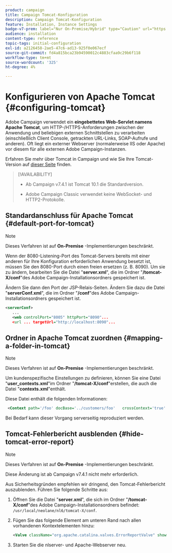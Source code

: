 ```yaml
---
product: campaign
title: Campaign Tomcat-Konfiguration
description: Campaign Tomcat-Konfiguration
feature: Installation, Instance Settings
badge-v7-prem: label="Nur On-Premise/Hybrid" type="Caution" url="https://experienceleague.adobe.com/docs/campaign-classic/using/installing-campaign-classic/architecture-and-hosting-models/hosting-models-lp/hosting-models.html?lang=de" tooltip="Gilt nur für Hybrid- und On-Premise-Bereitstellungen"
audience: installation
content-type: reference
topic-tags: initial-configuration
exl-id: a2126458-2ae5-47c6-ad13-925f0e067ecf
source-git-commit: fd4a815bca23b94590012c4883cfaa9c29b6f118
workflow-type: tm+mt
source-wordcount: '325'
ht-degree: 4%

---
```


# Konfigurieren von Apache Tomcat {#configuring-tomcat}

Adobe Campaign verwendet ein **eingebettetes Web-Servlet namens Apache Tomcat**, um HTTP-/HTTPS-Anforderungen zwischen der Anwendung und beliebigen externen Schnittstellen zu verarbeiten (einschließlich Client Console, getrackten URL-Links, SOAP-Aufrufe und anderen). Oft liegt ein externer Webserver (normalerweise IIS oder Apache) vor diesem für alle externen Adobe Campaign-Instanzen.

Erfahren Sie mehr über Tomcat in Campaign und wie Sie Ihre Tomcat-Version auf [dieser Seite](../../production/using/locate-tomcat-version.md) finden.

>[!AVAILABILITY]
>
>
>* Ab Campaign v7.4.1 ist Tomcat 10.1 die Standardversion.
>
>* Adobe Campaign Classic verwendet keine WebSocket- und HTTP2-Protokolle.
>



## Standardanschluss für Apache Tomcat {#default-port-for-tomcat}


>[!NOTE]
>
>Dieses Verfahren ist auf **On-Premise** -Implementierungen beschränkt.
>

Wenn der 8080-Listening-Port des Tomcat-Servers bereits mit einer anderen für Ihre Konfiguration erforderlichen Anwendung besetzt ist, müssen Sie den 8080-Port durch einen freien ersetzen (z. B. 8090). Um sie zu ändern, bearbeiten Sie die Datei &quot;**server.xml**&quot;, die im Ordner &quot;**/tomcat-X/conf**&quot;des Adobe Campaign-Installationsordners gespeichert ist.

Ändern Sie dann den Port der JSP-Relais-Seiten. Ändern Sie dazu die Datei &quot;**serverConf.xml**&quot;, die im Ordner &quot;**/conf**&quot;des Adobe Campaign-Installationsordners gespeichert ist.

```xml
<serverConf>
   ...
   <web controlPort="8005" httpPort="8090"...
   <url ... targetUrl="http://localhost:8090"...
```

## Ordner in Apache Tomcat zuordnen {#mapping-a-folder-in-tomcat}


>[!NOTE]
>
>Dieses Verfahren ist auf **On-Premise** -Implementierungen beschränkt.
>

Um kundenspezifische Einstellungen zu definieren, können Sie eine Datei &quot;**user_contexts.xml**&quot;im Ordner &quot;**/tomcat-X/conf**&quot;erstellen, die auch die Datei &quot;**contexts.xml**&quot;enthält.

Diese Datei enthält die folgenden Informationen:

```xml
 <Context path='/foo' docBase='../customers/foo'   crossContext='true' debug='0' reloadable='true' trusted='false'/>
```

Bei Bedarf kann dieser Vorgang serverseitig reproduziert werden.

## Tomcat-Fehlerbericht ausblenden {#hide-tomcat-error-report}


>[!NOTE]
>
>Dieses Verfahren ist auf **On-Premise** -Implementierungen beschränkt.
>
>Diese Änderung ist ab Campaign v7.4.1 nicht mehr erforderlich.
>

Aus Sicherheitsgründen empfehlen wir dringend, den Tomcat-Fehlerbericht auszublenden. Führen Sie folgende Schritte aus:

1. Öffnen Sie die Datei &quot;**server.xml**&quot;, die sich im Ordner &quot;**/tomcat-X/conf**&quot;des Adobe Campaign-Installationsordners befindet: `/usr/local/neolane/nl6/tomcat-X/conf`.
1. Fügen Sie das folgende Element am unteren Rand nach allen vorhandenen Kontextelementen hinzu:

   ```xml
   <Valve className="org.apache.catalina.valves.ErrorReportValve" showReport="false" showServerInfo="false"/>
   ```

1. Starten Sie die nlserver- und Apache-Webserver neu.
